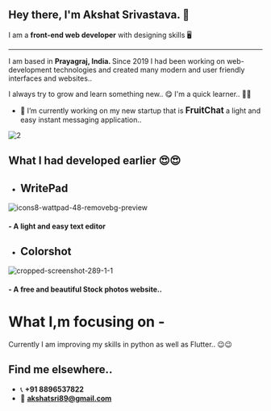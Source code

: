 ## Hey there, I'm Akshat Srivastava. 👋 
I am a <b>front-end web developer</b> with designing skills  🖥️
<hr>
I am based in <b>Prayagraj, India. </b>
Since 2019 I had been working on web-development technologies and created many modern and user friendly interfaces and websites..



I always try to grow and learn something new..  😋    I'm a quick learner..  🥰🥰



- 🔭 I’m currently working on my new startup that is <b><big> FruitChat </big></b> a light and easy instant messaging application..

![2](https://user-images.githubusercontent.com/82876692/122687182-caf23200-d232-11eb-87eb-4a33bdddb3ad.png)

## What I had developed earlier  😍😍

- <h2> <b> WritePad </b> </h2>
   
![icons8-wattpad-48-removebg-preview](https://user-images.githubusercontent.com/82876692/122687531-8a93b380-d234-11eb-84ff-fdf9befaf866.png)
<h4>- A light and easy text editor </h4>

- <h2> <b> Colorshot </b></h2>

![cropped-screenshot-289-1-1](https://user-images.githubusercontent.com/82876692/122687606-f544ef00-d234-11eb-89f5-a2825fef0e50.png)
<h4>- A free and beautiful Stock photos website.. </h4>

# What I,m focusing on -

Currently I am improving my skills in python as well as Flutter..  😉😉

## Find me elsewhere..

- 📞  <b> +91 8896537822 </b>
-  📧    <b>   akshatsri89@gmail.com </b>



